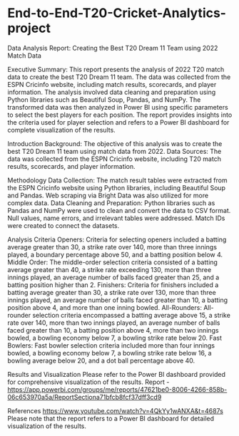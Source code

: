 # End-to-End-T20-Cricket-Analytics-project

Data Analysis Report: Creating the Best T20 Dream 11 Team using 2022 Match Data

Executive Summary:
This report presents the analysis of 2022 T20 match data to create the best T20 Dream 11 team. The data was collected from the ESPN Cricinfo website, including match results, scorecards, and player information. The analysis involved data cleaning and preparation using Python libraries such as Beautiful Soup, Pandas, and NumPy. The transformed data was then analyzed in Power BI using specific parameters to select the best players for each position. The report provides insights into the criteria used for player selection and refers to a Power BI dashboard for complete visualization of the results.

Introduction
Background: The objective of this analysis was to create the best T20 Dream 11 team using match data from 2022.
Data Sources: The data was collected from the ESPN Cricinfo website, including T20 match results, scorecards, and player information.

Methodology
Data Collection: The match result tables were extracted from the ESPN Cricinfo website using Python libraries, including Beautiful Soup and Pandas. Web scraping via Bright Data was also utilized for more complex data.
Data Cleaning and Preparation: Python libraries such as Pandas and NumPy were used to clean and convert the data to CSV format. Null values, name errors, and irrelevant tables were addressed. Match IDs were created to connect the datasets.

Analysis Criteria
Openers: Criteria for selecting openers included a batting average greater than 30, a strike rate over 140, more than three innings played, a boundary percentage above 50, and a batting position below 4.
Middle Order: The middle-order selection criteria consisted of a batting average greater than 40, a strike rate exceeding 130, more than three innings played, an average number of balls faced greater than 25, and a batting position higher than 2.
Finishers: Criteria for finishers included a batting average greater than 30, a strike rate over 130, more than three innings played, an average number of balls faced greater than 10, a batting position above 4, and more than one inning bowled.
All-Rounders: All-rounder selection criteria encompassed a batting average above 15, a strike rate over 140, more than two innings played, an average number of balls faced greater than 10, a batting position above 4, more than two innings bowled, a bowling economy below 7, a bowling strike rate below 20.
Fast Bowlers: Fast bowler selection criteria included more than four innings bowled, a bowling economy below 7, a bowling strike rate below 16, a bowling average below 20, and a dot ball percentage above 40.

Results and Visualization
Please refer to the Power BI dashboard provided for comprehensive visualization of the results.
Report - https://app.powerbi.com/groups/me/reports/47621be0-8006-4266-858b-06c653970a5a/ReportSectiona71bfcb8fcf37dff3cd9

References
https://www.youtube.com/watch?v=4QkYy1wANXA&t=4687s
Please note that the report refers to a Power BI dashboard for detailed visualization of the results.
